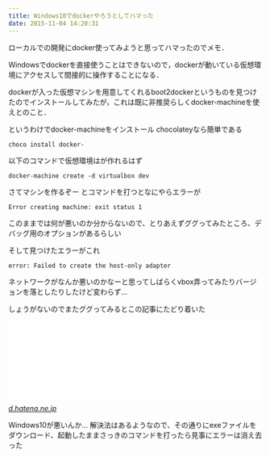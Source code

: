 ```yaml
---
title: Windows10でdockerやろうとしてハマった
date: 2015-11-04 14:20:31
---
```


ローカルでの開発にdocker使ってみようと思ってハマったのでメモ．

Windowsでdockerを直接使うことはできないので，dockerが動いている仮想環境にアクセスして間接的に操作することになる．

dockerが入った仮想マシンを用意してくれるboot2dockerというものを見つけたのでインストールしてみたが，これは既に非推奨らしくdocker-machineを使えとのこと．

というわけでdocker-machineをインストール chocolateyなら簡単である

```
choco install docker-
```

以下のコマンドで仮想環境はが作れるはず

```
docker-machine create -d virtualbox dev
```

さてマシンを作るぞー とコマンドを打つとなにやらエラーが

```
Error creating machine: exit status 1
```

このままでは何が悪いのか分からないので、とりあえずググってみたところ、デバッグ用のオプションがあるらしい

そして見つけたエラーがこれ

```
error: Failed to create the host-only adapter
```

ネットワークがなんか悪いのかなーと思ってしばらくvbox弄ってみたりバージョンを落としたりしたけど変わらず…

しょうがないのでまたググってみるとこの記事にたどり着いた

<iframe src="//hatenablog-parts.com/embed?url=http%3A%2F%2Fd.hatena.ne.jp%2Fkobarn%2F20150805" title="Vagrantでのhost-only adapterのエラーを回避する方法 on Windows10" class="embed-card embed-webcard" scrolling="no" frameborder="0" style="display: block; width: 100%; height: 155px; max-width: 500px; margin: 10px 0px;"></iframe><cite class="hatena-citation"><a href="http://d.hatena.ne.jp/kobarn/20150805">d.hatena.ne.jp</a></cite>

Windows10が悪いんか…
解決法はあるようなので、その通りにexeファイルをダウンロード、起動したままさっきのコマンドを打ったら見事にエラーは消え去った

